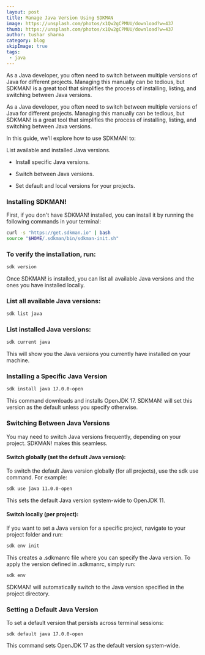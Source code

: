 ```yaml
---
layout: post
title: Manage Java Version Using SDKMAN
image: https://unsplash.com/photos/x1Qw2gCPMUU/download?w=437
thumb: https://unsplash.com/photos/x1Qw2gCPMUU/download?w=437
author: tushar sharma
category: blog
skipImage: true
tags:
 - java
---
```


As a Java developer, you often need to switch between multiple versions of Java for different projects. Managing this manually can be tedious, but SDKMAN! is a great tool that simplifies the process of installing, listing, and switching between Java versions.<!-- truncate_here -->


As a Java developer, you often need to switch between multiple versions of Java for different projects. Managing this manually can be tedious, but SDKMAN! is a great tool that simplifies the process of installing, listing, and switching between Java versions.

In this guide, we'll explore how to use SDKMAN! to:

List available and installed Java versions.

* Install specific Java versions.

* Switch between Java versions.

* Set default and local versions for your projects.

### Installing SDKMAN!

First, if you don't have SDKMAN! installed, you can install it by running the following commands in your terminal:

```bash
curl -s "https://get.sdkman.io" | bash
source "$HOME/.sdkman/bin/sdkman-init.sh"
```

### To verify the installation, run:

```bash
sdk version
```

Once SDKMAN! is installed, you can list all available Java versions and the ones you have installed locally.


### List all available Java versions:

```bash
sdk list java
```

### List installed Java versions:

```bash
sdk current java
```

This will show you the Java versions you currently have installed on your machine.


### Installing a Specific Java Version

```bash
sdk install java 17.0.0-open
```

This command downloads and installs OpenJDK 17. SDKMAN! will set this version as the default unless you specify otherwise.


### Switching Between Java Versions

You may need to switch Java versions frequently, depending on your project. SDKMAN! makes this seamless.

#### Switch globally (set the default Java version):

To switch the default Java version globally (for all projects), use the sdk use command. For example:

```bash
sdk use java 11.0.0-open
```

This sets the default Java version system-wide to OpenJDK 11.


#### Switch locally (per project):

If you want to set a Java version for a specific project, navigate to your project folder and run:


```bash
sdk env init
```


This creates a .sdkmanrc file where you can specify the Java version. To apply the version defined in .sdkmanrc, simply run:

```bash
sdk env
```

SDKMAN! will automatically switch to the Java version specified in the project directory.

### Setting a Default Java Version

To set a default version that persists across terminal sessions:

```
sdk default java 17.0.0-open
```

This command sets OpenJDK 17 as the default version system-wide.
